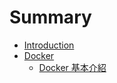 # Summary

* [Introduction](README.md)
* [Docker](chapter1.md)
  * [Docker 基本介紹](chapter1/docker-ji-ben-jie-shao.md)

